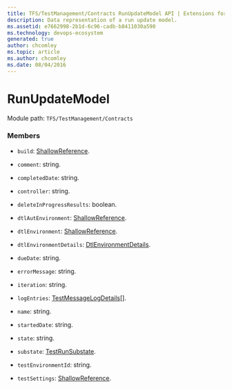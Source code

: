 ```yaml
---
title: TFS/TestManagement/Contracts RunUpdateModel API | Extensions for Azure DevOps Services
description: Data representation of a run update model.
ms.assetid: e7662998-2b1d-6c96-cadb-b8411030a590
ms.technology: devops-ecosystem
generated: true
author: chcomley
ms.topic: article
ms.author: chcomley
ms.date: 08/04/2016
---
```


# RunUpdateModel

Module path: `TFS/TestManagement/Contracts`

### Members

- `build`: [ShallowReference](../../../TFS/TestManagement/Contracts/ShallowReference.md).

- `comment`: string.

- `completedDate`: string.

- `controller`: string.

- `deleteInProgressResults`: boolean.

- `dtlAutEnvironment`: [ShallowReference](../../../TFS/TestManagement/Contracts/ShallowReference.md).

- `dtlEnvironment`: [ShallowReference](../../../TFS/TestManagement/Contracts/ShallowReference.md).

- `dtlEnvironmentDetails`: [DtlEnvironmentDetails](../../../TFS/TestManagement/Contracts/DtlEnvironmentDetails.md).

- `dueDate`: string.

- `errorMessage`: string.

- `iteration`: string.

- `logEntries`: [TestMessageLogDetails](../../../TFS/TestManagement/Contracts/TestMessageLogDetails.md)[].

- `name`: string.

- `startedDate`: string.

- `state`: string.

- `substate`: [TestRunSubstate](../../../TFS/TestManagement/Contracts/TestRunSubstate.md).

- `testEnvironmentId`: string.

- `testSettings`: [ShallowReference](../../../TFS/TestManagement/Contracts/ShallowReference.md).
